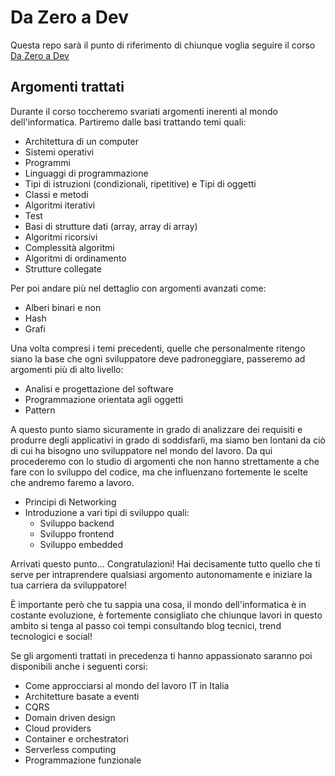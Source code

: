 # Da Zero a Dev

Questa repo sarà il punto di riferimento di chiunque voglia seguire il corso [Da Zero a Dev](https://linktr.ee/costadocet)

## Argomenti trattati

Durante il corso toccheremo svariati argomenti inerenti al mondo dell'informatica. Partiremo dalle basi trattando temi quali:

- Architettura di un computer
- Sistemi operativi
- Programmi
- Linguaggi di programmazione
- Tipi di istruzioni (condizionali, ripetitive) e Tipi di oggetti
- Classi e metodi
- Algoritmi iterativi
- Test
- Basi di strutture dati (array, array di array)
- Algoritmi ricorsivi
- Complessità algoritmi
- Algoritmi di ordinamento 
- Strutture collegate

Per poi andare più nel dettaglio con argomenti avanzati come:

- Alberi binari e non
- Hash
- Grafi

Una volta compresi i temi precedenti, quelle che personalmente ritengo siano la base che ogni sviluppatore deve padroneggiare, passeremo ad argomenti più di alto livello:

- Analisi e progettazione del software
- Programmazione orientata agli oggetti
- Pattern

A questo punto siamo sicuramente in grado di analizzare dei requisiti e produrre degli applicativi in grado di soddisfarli, ma siamo ben lontani da ciò di cui ha bisogno uno sviluppatore nel mondo del lavoro. Da qui procederemo con lo studio di argomenti che non hanno strettamente a che fare con lo sviluppo del codice, ma che influenzano fortemente le scelte che andremo faremo a lavoro.

- Principi di Networking
- Introduzione a vari tipi di sviluppo quali:
  - Sviluppo backend
  - Sviluppo frontend
  - Sviluppo embedded

Arrivati questo punto... Congratulazioni! Hai decisamente tutto quello che ti serve per intraprendere qualsiasi argomento autonomamente e iniziare la tua carriera da sviluppatore! 

È importante però che tu sappia una cosa, il mondo dell'informatica è in costante evoluzione, è fortemente consigliato che chiunque lavori in questo ambito si tenga al passo coi tempi consultando blog tecnici, trend tecnologici e social!

Se gli argomenti trattati in precedenza ti hanno appassionato saranno poi disponibili anche i seguenti corsi:

- Come approcciarsi al mondo del lavoro IT in Italia 
- Architetture basate a eventi
- CQRS
- Domain driven design
- Cloud providers
- Container e orchestratori
- Serverless computing
- Programmazione funzionale
